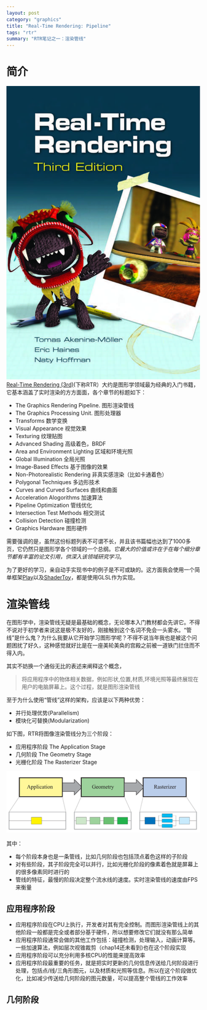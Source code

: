 ```yaml
---
layout: post
category: "graphics"
title: "Real-Time Rendering: Pipeline"
tags: "rtr"
summary: "RTR笔记之一：渲染管线"
---
```

# 简介

![RealTimeRendering3rd](/img/RTR_Cover.jpg)
[Real-Time Rendering (3rd)](https://book.douban.com/subject/3213439/)(下称RTR）大约是图形学领域最为经典的入门书籍，它基本涵盖了实时渲染的方方面面，各个章节的标题如下：

* The Graphics Rendering Pipeline. 图形渲染管线
* The Graphics Processing Unit. 图形处理器
* Transforms 数学变换
* Visual Appearance 视觉效果
* Texturing 纹理贴图
* Advanced Shading 高级着色，BRDF
* Area and Environment Lighting 区域和环境光照
* Global Illumination 全局光照
* Image-Based Effects 基于图像的效果
* Non-Photorealistic Rendering 非真实感渲染（比如卡通着色）
* Polygonal Techniques 多边形技术
* Curves and Curved Surfaces 曲线和曲面
* Acceleration Alogorithms 加速算法
* Pipeline Optimization 管线优化
* Intersection Test Methods 相交测试
* Collision Detection 碰撞检测
* Graphics Hardware 图形硬件

需要强调的是，虽然这份标题列表不可谓不长，并且该书篇幅也达到了1000多页，它仍然只是图形学各个领域的一个总纲。_它最大的价值或许在于在每个细分章节都有丰富的论文引用，供深入该领域研究学习_。

为了更好的学习，亲自动手实现书中的例子是不可或缺的。这方面我会使用一个简单框架[Play](https://github.com/rechardchen/play)以及[ShaderToy](https://www.shadertoy.com/)，都是使用GLSL作为实现。

# 渲染管线

在图形学中，渲染管线无疑是最基础的概念，无论哪本入门教材都会先讲它。不得不说对于初学者来说这是极不友好的，刚接触到这个名词不免会一头雾水。“管线”是什么鬼？为什么我要从它开始学习图形学呢？不得不说当年我也是被这个问题困扰了好久，这种感觉就好比是在一座美轮美奂的宫殿之前被一道铁门拦住而不得入内。

其实不妨换一个通俗无比的表述来阐释这个概念，
> 将应用程序中的物体相关数据，例如形状,位置,材质,环境光照等最终展现在用户的电脑屏幕上。这个过程，就是图形渲染管线

至于为什么使用“管线”这样的架构，应该是以下两种优势：
* 并行处理优势(Parallelism)
* 模块化可替换(Modularization)

如下图，RTR将图像渲染管线分为三个阶段：
* 应用程序阶段 The Application Stage
* 几何阶段 The Geometry Stage
* 光栅化阶段 The Rasterizer Stage

![三大阶段](/img/pipeline.png)

其中：
* 每个阶段本身也是一条管线，比如几何阶段也包括顶点着色这样的子阶段
* 对有些阶段，其子阶段完全可以并行，比如光栅化阶段的像素着色就是屏幕上的很多像素同时进行的
* 管线的特征，最慢的阶段决定整个流水线的速度。实时渲染管线的速度由FPS来衡量

## 应用程序阶段

* 应用程序阶段在CPU上执行，开发者对其有完全控制。而图形渲染管线上的其他阶段一般都是完全或者部分基于硬件，所以想要修改它们就没有那么简单
* 应用程序阶段通常会做的其他工作包括：碰撞检测，处理输入，动画计算等。一些加速算法，例如层次视锥裁剪（chap14还未看到)也在这个阶段实现
* 应用程序阶段可以充分利用多核CPU的性能来提高效率
* 应用程序阶段最重要的任务，就是把实时更新的几何信息传送给几何阶段进行处理，包括点/线/三角形图元，以及材质和光照等信息。所以在这个阶段做优化，比如减少传送给几何阶段的图元数量，可以提高整个管线的工作效率


## 几何阶段



